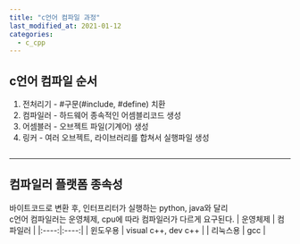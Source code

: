 ```yaml
---
title: "c언어 컴파일 과정"
last_modified_at: 2021-01-12
categories:
  - c_cpp
---
```


## c언어 컴파일 순서
1. 전처리기 - #구문(#include, #define) 치환
2. 컴파일러 - 하드웨어 종속적인 어셈블리코드 생성
3. 어셈블러 - 오브젝트 파일(기계어) 생성
4. 링커     - 여러 오브젝트, 라이브러리를 합쳐서 실행파일 생성

<figure>
	<img src="{{ '/assets/img/2021-01-12-c_cpp_compile_process/1.png' }}" alt=""> 
</figure>

---

## 컴파일러 플랫폼 종속성
바이트코드로 변환 후, 인터프리터가 실행하는 python, java와 달리  
c언어 컴파일러는 운영체제, cpu에 따라 컴파일러가 다르게 요구된다.
| 운영체제 | 컴파일러 |
|:----:|:----:|
| 윈도우용 | visual c++, dev c++ |
| 리눅스용 | gcc |

